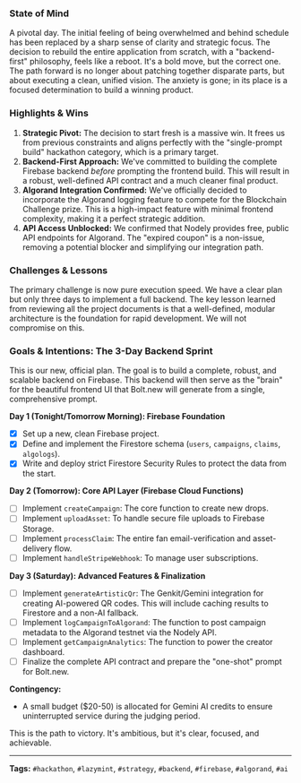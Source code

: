 
### **State of Mind**

A pivotal day. The initial feeling of being overwhelmed and behind schedule has been replaced by a sharp sense of clarity and strategic focus. The decision to rebuild the entire application from scratch, with a "backend-first" philosophy, feels like a reboot. It's a bold move, but the correct one. The path forward is no longer about patching together disparate parts, but about executing a clean, unified vision. The anxiety is gone; in its place is a focused determination to build a winning product.

### **Highlights & Wins**

1.  **Strategic Pivot:** The decision to start fresh is a massive win. It frees us from previous constraints and aligns perfectly with the "single-prompt build" hackathon category, which is a primary target.
2.  **Backend-First Approach:** We've committed to building the complete Firebase backend *before* prompting the frontend build. This will result in a robust, well-defined API contract and a much cleaner final product.
3.  **Algorand Integration Confirmed:** We've officially decided to incorporate the Algorand logging feature to compete for the Blockchain Challenge prize. This is a high-impact feature with minimal frontend complexity, making it a perfect strategic addition.
4.  **API Access Unblocked:** We confirmed that Nodely provides free, public API endpoints for Algorand. The "expired coupon" is a non-issue, removing a potential blocker and simplifying our integration path.

### **Challenges & Lessons**

The primary challenge is now pure execution speed. We have a clear plan but only three days to implement a full backend. The key lesson learned from reviewing all the project documents is that a well-defined, modular architecture is the foundation for rapid development. We will not compromise on this.

### **Goals & Intentions: The 3-Day Backend Sprint**

This is our new, official plan. The goal is to build a complete, robust, and scalable backend on Firebase. This backend will then serve as the "brain" for the beautiful frontend UI that Bolt.new will generate from a single, comprehensive prompt.

**Day 1 (Tonight/Tomorrow Morning): Firebase Foundation**
*   [x] Set up a new, clean Firebase project.
*   [x] Define and implement the Firestore schema (`users`, `campaigns`, `claims`, `algologs`).
*   [x] Write and deploy strict Firestore Security Rules to protect the data from the start.

**Day 2 (Tomorrow): Core API Layer (Firebase Cloud Functions)**
*   [ ] Implement `createCampaign`: The core function to create new drops.
*   [ ] Implement `uploadAsset`: To handle secure file uploads to Firebase Storage.
*   [ ] Implement `processClaim`: The entire fan email-verification and asset-delivery flow.
*   [ ] Implement `handleStripeWebhook`: To manage user subscriptions.

**Day 3 (Saturday): Advanced Features & Finalization**
*   [ ] Implement `generateArtisticQr`: The Genkit/Gemini integration for creating AI-powered QR codes. This will include caching results to Firestore and a non-AI fallback.
*   [ ] Implement `logCampaignToAlgorand`: The function to post campaign metadata to the Algorand testnet via the Nodely API.
*   [ ] Implement `getCampaignAnalytics`: The function to power the creator dashboard.
*   [ ] Finalize the complete API contract and prepare the "one-shot" prompt for Bolt.new.

**Contingency:**
*   A small budget ($20-50) is allocated for Gemini AI credits to ensure uninterrupted service during the judging period.

This is the path to victory. It's ambitious, but it's clear, focused, and achievable.

---
**Tags:** `#hackathon`, `#lazymint`, `#strategy`, `#backend`, `#firebase`, `#algorand`, `#ai`
